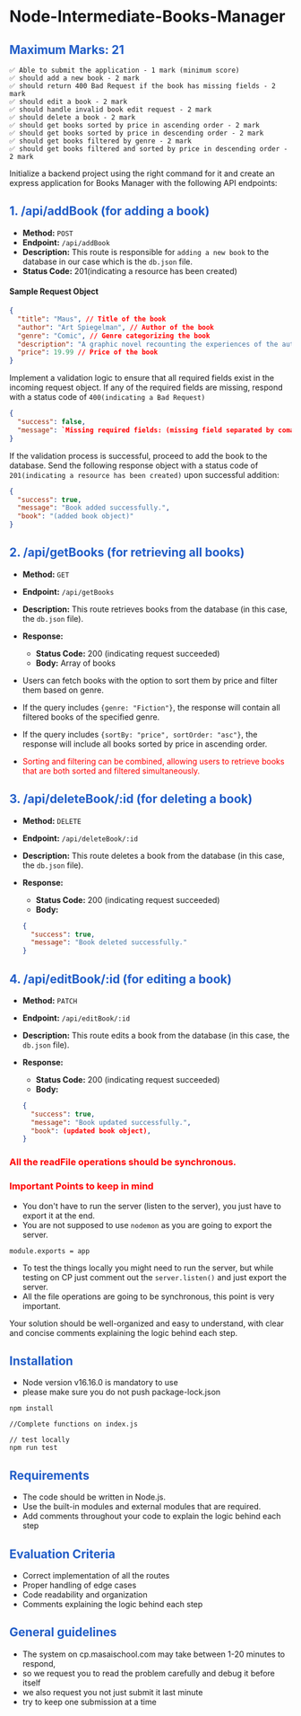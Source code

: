 <h1 style="color:#18181a">
Node-Intermediate-Books-Manager
</h1>

<h2 style="color:#215dc8">
Maximum Marks: 21
</h2>

```
✅ Able to submit the application - 1 mark (minimum score)
✅ should add a new book - 2 mark
✅ should return 400 Bad Request if the book has missing fields - 2 mark
✅ should edit a book - 2 mark
✅ should handle invalid book edit request - 2 mark
✅ should delete a book - 2 mark
✅ should get books sorted by price in ascending order - 2 mark
✅ should get books sorted by price in descending order - 2 mark
✅ should get books filtered by genre - 2 mark
✅ should get books filtered and sorted by price in descending order - 2 mark
```

Initialize a backend project using the right command for it and create an express application for Books Manager with the following API endpoints:

<h2 style="color:#215dc8">
1. /api/addBook (for adding a book)
</h2>

- **Method:** `POST`
- **Endpoint:** `/api/addBook`
- **Description:** This route is responsible for `adding a new book` to the database in our case which is the `db.json` file.
- **Status Code:** 201(indicating a resource has been created)

#### Sample Request Object

```json
{
  "title": "Maus", // Title of the book
  "author": "Art Spiegelman", // Author of the book
  "genre": "Comic", // Genre categorizing the book
  "description": "A graphic novel recounting the experiences of the author's father during the Holocaust.", // Description providing additional details about the book
  "price": 19.99 // Price of the book
}
```

Implement a validation logic to ensure that all required fields exist in the incoming request object. If any of the required fields are missing, respond with a status code of `400(indicating a Bad Request)`

```json
{
  "success": false,
  "message": `Missing required fields: (missing field separated by coma).`
}
```

If the validation process is successful, proceed to add the book to the database. Send the following response object with a status code of `201(indicating a resource has been created)` upon successful addition:

```json
{
  "success": true,
  "message": "Book added successfully.",
  "book": "(added book object)"
}
```

<h2 style="color:#215dc8">
2. /api/getBooks (for retrieving all books)
</h2>

- **Method:** `GET`
- **Endpoint:** `/api/getBooks`
- **Description:** This route retrieves books from the database (in this case, the `db.json` file).

- **Response:**

  - **Status Code:** 200 (indicating request succeeded)
  - **Body:** Array of books

- Users can fetch books with the option to sort them by price and filter them based on genre.
- If the query includes `{genre: "Fiction"}`, the response will contain all filtered books of the specified genre.
- If the query includes `{sortBy: "price", sortOrder: "asc"}`, the response will include all books sorted by price in ascending order.
- <p style="color:red">Sorting and filtering can be combined, allowing users to retrieve books that are both sorted and filtered simultaneously.</p>

<h2 style="color:#215dc8">
3. /api/deleteBook/:id (for deleting a book)
</h2>

- **Method:** `DELETE`
- **Endpoint:** `/api/deleteBook/:id`
- **Description:** This route deletes a book from the database (in this case, the `db.json` file).
- **Response:**

  - **Status Code:** 200 (indicating request succeeded)
  - **Body:**

  ```json
  {
    "success": true,
    "message": "Book deleted successfully."
  }
  ```

<h2 style="color:#215dc8">
4. /api/editBook/:id (for editing a book)
</h2>

- **Method:** `PATCH`
- **Endpoint:** `/api/editBook/:id`
- **Description:** This route edits a book from the database (in this case, the `db.json` file).
- **Response:**

  - **Status Code:** 200 (indicating request succeeded)
  - **Body:**

  ```json
  {
    "success": true,
    "message": "Book updated successfully.",
    "book": (updated book object),
  }
  ```

<h3 style="color:red">
All the readFile operations should be synchronous.
</h3>

<h3 style="color:red">
Important Points to keep in mind
</h3>

- You don't have to run the server (listen to the server), you just have to export it at the end.
- You are not supposed to use `nodemon` as you are going to export the server.

```
module.exports = app
```

- To test the things locally you might need to run the server, but while testing on CP just comment out the `server.listen()` and just export the server.
- All the file operations are going to be synchronous, this point is very important.

Your solution should be well-organized and easy to understand, with clear and concise comments explaining the logic behind each step.

<h2 style="color:#215dc8">
Installation
</h2>

- Node version v16.16.0 is mandatory to use
- please make sure you do not push package-lock.json

```
npm install

//Complete functions on index.js

// test locally
npm run test
```

<h2 style="color:#215dc8">
Requirements
</h2>

- The code should be written in Node.js.
- Use the built-in modules and external modules that are required.
- Add comments throughout your code to explain the logic behind each step

<h2 style="color:#215dc8">
Evaluation Criteria
</h2>

- Correct implementation of all the routes
- Proper handling of edge cases
- Code readability and organization
- Comments explaining the logic behind each step

<h2 style="color:#215dc8">
General guidelines
</h2>

- The system on cp.masaischool.com may take between 1-20 minutes to respond,
- so we request you to read the problem carefully and debug it before itself
- we also request you not just submit it last minute
- try to keep one submission at a time
